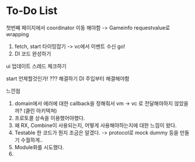 #  To-Do List


첫번째 페이지에서 coordinator 이동 해야함 -> Gameinfo requestvalue로 wrapping 
1. fetch, start 타이밍잡기 -> vc에서 이벤트 수신 go!
2. DI  코드 완성하기


ui 업데이트 스레드 체크하기

start 언제할것인가!
??? 해결하기
DI 주입부터 해결해야함


느낀점
1. domain에서 에러에 대한 callback을 정해줘서 vm -> vc 로 전달해야하지 않았을까? (클린 아키텍쳐)
2. 프로토콜 상속을 이용했어야했다.
3. 왜 RX, Combine이 사용되는지, 어떻게 사용해야하는지에 대한 느낌이 왔다.
4. Testable 한 코드가 뭔지 조금은 알겠다. -> protocol로 mock dummy 등을 만들기 수월하게..
5. Module화를 시도했다.
6. 
